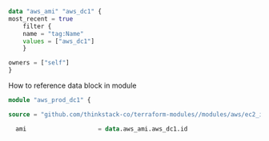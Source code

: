 ```terraform
data "aws_ami" "aws_dc1" {
most_recent = true
	filter {
	name = "tag:Name"
	values = ["aws_dc1"]
	}

owners = ["self"]
}
```

How to reference data block in module
```terraform
module "aws_prod_dc1" {

source = "github.com/thinkstack-co/terraform-modules//modules/aws/ec2_instance?ref=v1.0.24"

  ami                    = data.aws_ami.aws_dc1.id
```

